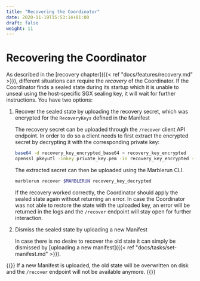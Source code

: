 ```yaml
---
title: "Recovering the Coordinator"
date: 2020-11-19T15:53:14+01:00
draft: false
weight: 11
---
```


# Recovering the Coordinator

As described in the [recovery chapter]({{< ref "docs/features/recovery.md" >}}), different situations can require the *recovery* of the Coordinator.
If the Coordinator finds a sealed state during its startup which it is unable to unseal using the host-specific SGX sealing key, it will wait for further instructions.
You have two options:

1. Recover the sealed state by uploading the recovery secret, which was encrypted for the `RecoveryKeys` defined in the Manifest

    The recovery secret can be uploaded through the `/recover` client API endpoint. In order to do so a client needs to first extract the encrypted secret by decrypting it with the corresponding private key:

    ```bash
    base64 -d recovery_key_encrypted_base64 > recovery_key_encrypted
    openssl pkeyutl -inkey private_key.pem -in recovery_key_encrypted -pkeyopt rsa_padding_mode:oaep -pkeyopt rsa_oaep_md:sha256 -decrypt -out recovery_key_decrypted
    ```

    The extracted secret can then be uploaded using the Marblerun CLI.

    ```bash
    marblerun recover $MARBLERUN recovery_key_decrypted
    ```

    If the recovery worked correctly, the Coordinator should apply the sealed state again without returning an error. In case the Coordinator was not able to restore the state with the uploaded key, an error will be returned in the logs and the `/recover` endpoint will stay open for further interaction.

2. Dismiss the sealed state by uploading a new Manifest

    In case there is no desire to recover the old state it can simply be dismissed by [uploading a new manifest]({{< ref "docs/tasks/set-manifest.md" >}}).

{{<note>}}
If a new Manifest is uploaded, the old state will be overwritten on disk and the `/recover` endpoint will not be available anymore.
{{</note>}}
